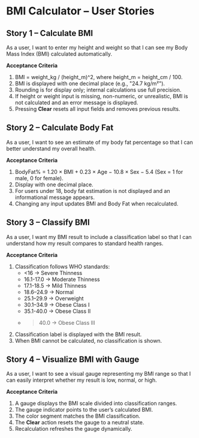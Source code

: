 # BMI Calculator – User Stories

## Story 1 – Calculate BMI
As a user, I want to enter my height and weight so that I can see my Body Mass Index (BMI) calculated automatically.

**Acceptance Criteria**
1. BMI = weight_kg / (height_m)^2, where height_m = height_cm / 100.
2. BMI is displayed with one decimal place (e.g., "24.7 kg/m²").
3. Rounding is for display only; internal calculations use full precision.
4. If height or weight input is missing, non-numeric, or unrealistic, BMI is not calculated and an error message is displayed.
5. Pressing **Clear** resets all input fields and removes previous results.

## Story 2 – Calculate Body Fat
As a user, I want to see an estimate of my body fat percentage so that I can better understand my overall health.

**Acceptance Criteria**
1. BodyFat% = 1.20 × BMI + 0.23 × Age − 10.8 × Sex − 5.4 (Sex = 1 for male, 0 for female).
2. Display with one decimal place.
3. For users under 18, body fat estimation is not displayed and an informational message appears.
4. Changing any input updates BMI and Body Fat when recalculated.

## Story 3 – Classify BMI
As a user, I want my BMI result to include a classification label so that I can understand how my result compares to standard health ranges.

**Acceptance Criteria**
1. Classification follows WHO standards:  
   - <16 → Severe Thinness
   - 16.1-17.0 → Moderate Thinness
   - 17.1-18.5 → Mild Thinness
   - 18.6–24.9 → Normal  
   - 25.1–29.9 → Overweight  
   - 30.1–34.9 → Obese Class I
   - 35.1-40.0 → Obese Class II
   - >40.0 → Obese Class III
2. Classification label is displayed with the BMI result.
3. When BMI cannot be calculated, no classification is shown.

## Story 4 – Visualize BMI with Gauge
As a user, I want to see a visual gauge representing my BMI range so that I can easily interpret whether my result is low, normal, or high.

**Acceptance Criteria**
1. A gauge displays the BMI scale divided into classification ranges.
2. The gauge indicator points to the user’s calculated BMI.
3. The color segment matches the BMI classification.
4. The **Clear** action resets the gauge to a neutral state.
5. Recalculation refreshes the gauge dynamically.
